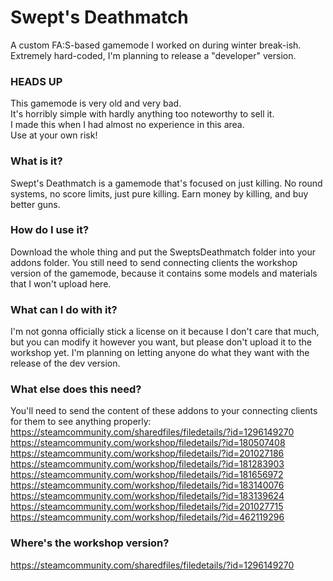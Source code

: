 # Swept's Deathmatch
A custom FA:S-based gamemode I worked on during winter break-ish.  Extremely hard-coded, I'm planning to release a "developer" version.

### HEADS UP
This gamemode is very old and very bad.  
It's horribly simple with hardly anything too noteworthy to sell it.  
I made this when I had almost no experience in this area.  
Use at your own risk!

### What is it?
Swept's Deathmatch is a gamemode that's focused on just killing.  No round systems, no score limits, just pure killing.  Earn money by killing, and buy better guns.

### How do I use it?
Download the whole thing and put the SweptsDeathmatch folder into your addons folder.  You still need to send connecting clients the workshop version of the gamemode, because it contains some models and materials that I won't upload here.

### What can I do with it?
I'm not gonna officially stick a license on it because I don't care that much, but you can modify it however you want, but please don't upload it to the workshop yet.  I'm planning on letting anyone do what they want with the release of the dev version.

### What else does this need?
You'll need to send the content of these addons to your connecting clients for them to see anything properly:
https://steamcommunity.com/sharedfiles/filedetails/?id=1296149270  
https://steamcommunity.com/workshop/filedetails/?id=180507408  
https://steamcommunity.com/workshop/filedetails/?id=201027186  
https://steamcommunity.com/workshop/filedetails/?id=181283903  
https://steamcommunity.com/workshop/filedetails/?id=181656972  
https://steamcommunity.com/workshop/filedetails/?id=183140076  
https://steamcommunity.com/workshop/filedetails/?id=183139624  
https://steamcommunity.com/workshop/filedetails/?id=201027715  
https://steamcommunity.com/workshop/filedetails/?id=462119296  

### Where's the workshop version?
https://steamcommunity.com/sharedfiles/filedetails/?id=1296149270
